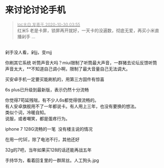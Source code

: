 # 来讨论讨论手机


<div class="quote"><blockquote><font size="2"><a href="https://www.hostloc.com/forum.php?mod=redirect&amp;goto=findpost&amp;pid=9373152&amp;ptid=760076" target="_blank"><font color="#999999">loc大白 发表于 2020-10-30 03:55</font></a></font><br />
红米5 老是卡屏，锁屏再开就好，一天卡的没遍数，彻底无爱，再买小米直播剁手 ...</blockquote></div><br />
剁手没人看，剁jj，变mjj

你刷其它系统 听筒声音大吗？miui限制了听筒最大声音，一群猪去论坛反馈听筒声音太大，**不知道自己调小啊，限制了最大音量自己无法调大。

买安卓手机一定要买能刷机的，用第三方固件有惊喜

6s plus已升级到最新版，表示仍然十分流畅

你觉得7苟延残喘，有不少人6s都觉得很流畅的。<br />
有人安卓旗舰用不了一年都说卡。有人用上三年，也没有要换的想法。<br />
类似个词，冷暖自知。<br />
说服，或者嘲笑，都是蛋疼行为。

iphone 7 128G流畅的一笔&nbsp;&nbsp;没有楼主说的情况<img id="aimg_PoF72" onclick="zoom(this, this.src, 0, 0, 0)" class="zoom" src="https://cdn.jsdelivr.net/gh/hishis/forum-master/public/images/patch.gif" onmouseover="img_onmouseoverfunc(this)" onload="thumbImg(this)" border="0" alt="" />

在用一代SE，除了电池不行，其他还好

32g的7吧，当年如果买128的话还能再战五年<img id="aimg_WrK17" onclick="zoom(this, this.src, 0, 0, 0)" class="zoom" src="https://cdn.jsdelivr.net/gh/hishis/forum-master/public/images/patch.gif" onmouseover="img_onmouseoverfunc(this)" onload="thumbImg(this)" border="0" alt="" />

手持华为，看着回复里的一群屌丝。人工狗头.jpg<img id="aimg_jTS27" onclick="zoom(this, this.src, 0, 0, 0)" class="zoom" src="https://cdn.jsdelivr.net/gh/hishis/forum-master/public/images/patch.gif" onmouseover="img_onmouseoverfunc(this)" onload="thumbImg(this)" border="0" alt="" />
